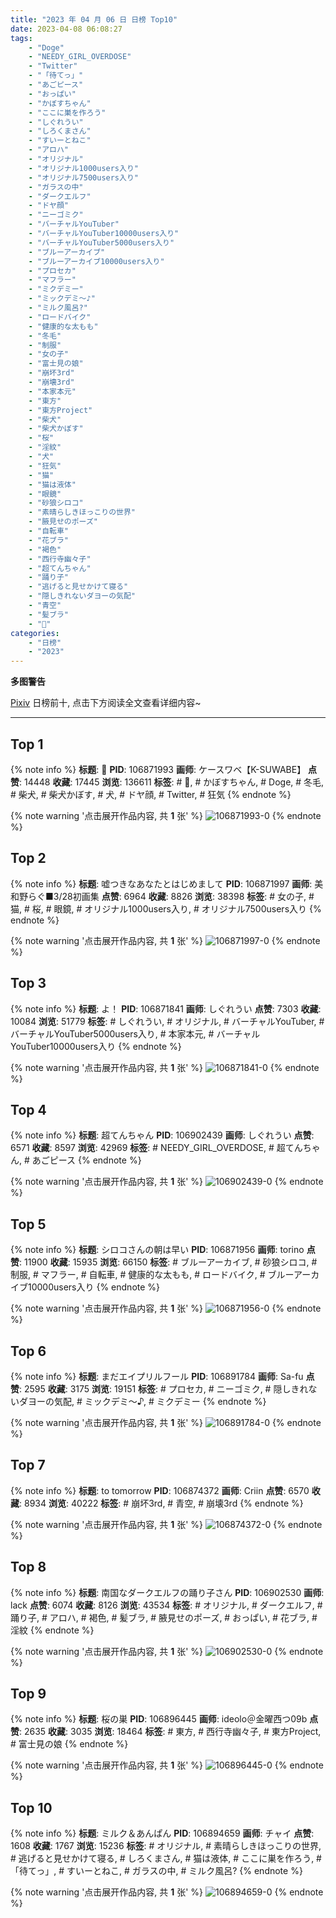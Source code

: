 ```yaml
---
title: "2023 年 04 月 06 日 日榜 Top10"
date: 2023-04-08 06:08:27
tags:
    - "Doge"
    - "NEEDY_GIRL_OVERDOSE"
    - "Twitter"
    - "「待てっ」"
    - "あごピース"
    - "おっぱい"
    - "かぼすちゃん"
    - "ここに巣を作ろう"
    - "しぐれうい"
    - "しろくまさん"
    - "すいーとねこ"
    - "アロハ"
    - "オリジナル"
    - "オリジナル1000users入り"
    - "オリジナル7500users入り"
    - "ガラスの中"
    - "ダークエルフ"
    - "ドヤ顔"
    - "ニーゴミク"
    - "バーチャルYouTuber"
    - "バーチャルYouTuber10000users入り"
    - "バーチャルYouTuber5000users入り"
    - "ブルーアーカイブ"
    - "ブルーアーカイブ10000users入り"
    - "プロセカ"
    - "マフラー"
    - "ミクデミー"
    - "ミックデミ〜♪"
    - "ミルク風呂?"
    - "ロードバイク"
    - "健康的な太もも"
    - "冬毛"
    - "制服"
    - "女の子"
    - "富士見の娘"
    - "崩坏3rd"
    - "崩壊3rd"
    - "本家本元"
    - "東方"
    - "東方Project"
    - "柴犬"
    - "柴犬かぼす"
    - "桜"
    - "淫紋"
    - "犬"
    - "狂気"
    - "猫"
    - "猫は液体"
    - "眼鏡"
    - "砂狼シロコ"
    - "素晴らしきほっこりの世界"
    - "腋見せのポーズ"
    - "自転車"
    - "花ブラ"
    - "褐色"
    - "西行寺幽々子"
    - "超てんちゃん"
    - "踊り子"
    - "逃げると見せかけて寝る"
    - "隠しきれないダヨーの気配"
    - "青空"
    - "髪ブラ"
    - "🐶"
categories:
    - "日榜"
    - "2023"
---
```


<i class="fa fa-triangle-exclamation"></i>**多图警告**<i class="fa fa-triangle-exclamation"></i>

[Pixiv](https://www.pixiv.net/) 日榜前十, 点击下方阅读全文查看详细内容~

<!-- more -->

---

## Top 1

{% note info %}
**标题**: 🐶
**PID**: 106871993 **画师**: ケースワベ【K-SUWABE】
**点赞**: 14448 **收藏**: 17445 **浏览**: 136611
**标签**: # 🐶, # かぼすちゃん, # Doge, # 冬毛, # 柴犬, # 柴犬かぼす, # 犬, # ドヤ顔, # Twitter, # 狂気
{% endnote %}

{% note warning '点击展开作品内容, 共 **1** 张' %}
![106871993-0](https://i.pixiv.re/img-original/img/2023/04/05/00/01/04/106871993_p0.jpg)
{% endnote %}

## Top 2

{% note info %}
**标题**: 嘘つきなあなたとはじめまして
**PID**: 106871997 **画师**: 美和野らぐ■3/28初画集
**点赞**: 6964 **收藏**: 8826 **浏览**: 38398
**标签**: # 女の子, # 猫, # 桜, # 眼鏡, # オリジナル1000users入り, # オリジナル7500users入り
{% endnote %}

{% note warning '点击展开作品内容, 共 **1** 张' %}
![106871997-0](https://i.pixiv.re/img-original/img/2023/04/05/00/01/06/106871997_p0.png)
{% endnote %}

## Top 3

{% note info %}
**标题**: よ！
**PID**: 106871841 **画师**: しぐれうい
**点赞**: 7303 **收藏**: 10084 **浏览**: 51779
**标签**: # しぐれうい, # オリジナル, # バーチャルYouTuber, # バーチャルYouTuber5000users入り, # 本家本元, # バーチャルYouTuber10000users入り
{% endnote %}

{% note warning '点击展开作品内容, 共 **1** 张' %}
![106871841-0](https://i.pixiv.re/img-original/img/2023/04/05/00/00/02/106871841_p0.jpg)
{% endnote %}

## Top 4

{% note info %}
**标题**: 超てんちゃん
**PID**: 106902439 **画师**: しぐれうい
**点赞**: 6571 **收藏**: 8597 **浏览**: 42969
**标签**: # NEEDY_GIRL_OVERDOSE, # 超てんちゃん, # あごピース
{% endnote %}

{% note warning '点击展开作品内容, 共 **1** 张' %}
![106902439-0](https://i.pixiv.re/img-original/img/2023/04/06/00/00/01/106902439_p0.jpg)
{% endnote %}

## Top 5

{% note info %}
**标题**: シロコさんの朝は早い
**PID**: 106871956 **画师**: torino
**点赞**: 11900 **收藏**: 15935 **浏览**: 66150
**标签**: # ブルーアーカイブ, # 砂狼シロコ, # 制服, # マフラー, # 自転車, # 健康的な太もも, # ロードバイク, # ブルーアーカイブ10000users入り
{% endnote %}

{% note warning '点击展开作品内容, 共 **1** 张' %}
![106871956-0](https://i.pixiv.re/img-original/img/2023/04/05/18/13/03/106871956_p0.jpg)
{% endnote %}

## Top 6

{% note info %}
**标题**: まだエイプリルフール
**PID**: 106891784 **画师**: Sa-fu
**点赞**: 2595 **收藏**: 3175 **浏览**: 19151
**标签**: # プロセカ, # ニーゴミク, # 隠しきれないダヨーの気配, # ミックデミ〜♪, # ミクデミー
{% endnote %}

{% note warning '点击展开作品内容, 共 **1** 张' %}
![106891784-0](https://i.pixiv.re/img-original/img/2023/04/05/18/57/15/106891784_p0.jpg)
{% endnote %}

## Top 7

{% note info %}
**标题**: to tomorrow
**PID**: 106874372 **画师**: Criin
**点赞**: 6570 **收藏**: 8934 **浏览**: 40222
**标签**: # 崩坏3rd, # 青空, # 崩壊3rd
{% endnote %}

{% note warning '点击展开作品内容, 共 **1** 张' %}
![106874372-0](https://i.pixiv.re/img-original/img/2023/04/05/01/08/10/106874372_p0.jpg)
{% endnote %}

## Top 8

{% note info %}
**标题**: 南国なダークエルフの踊り子さん
**PID**: 106902530 **画师**: lack
**点赞**: 6074 **收藏**: 8126 **浏览**: 43534
**标签**: # オリジナル, # ダークエルフ, # 踊り子, # アロハ, # 褐色, # 髪ブラ, # 腋見せのポーズ, # おっぱい, # 花ブラ, # 淫紋
{% endnote %}

{% note warning '点击展开作品内容, 共 **1** 张' %}
![106902530-0](https://i.pixiv.re/img-original/img/2023/04/06/00/00/34/106902530_p0.png)
{% endnote %}

## Top 9

{% note info %}
**标题**: 桜の巣
**PID**: 106896445 **画师**: ideolo＠金曜西つ09b
**点赞**: 2635 **收藏**: 3035 **浏览**: 18464
**标签**: # 東方, # 西行寺幽々子, # 東方Project, # 富士見の娘
{% endnote %}

{% note warning '点击展开作品内容, 共 **1** 张' %}
![106896445-0](https://i.pixiv.re/img-original/img/2023/04/05/21/17/55/106896445_p0.jpg)
{% endnote %}

## Top 10

{% note info %}
**标题**: ミルク＆あんぱん
**PID**: 106894659 **画师**: チャイ
**点赞**: 1608 **收藏**: 1767 **浏览**: 15236
**标签**: # オリジナル, # 素晴らしきほっこりの世界, # 逃げると見せかけて寝る, # しろくまさん, # 猫は液体, # ここに巣を作ろう, # 「待てっ」, # すいーとねこ, # ガラスの中, # ミルク風呂?
{% endnote %}

{% note warning '点击展开作品内容, 共 **1** 张' %}
![106894659-0](https://i.pixiv.re/img-original/img/2023/04/05/20/30/01/106894659_p0.png)
{% endnote %}

